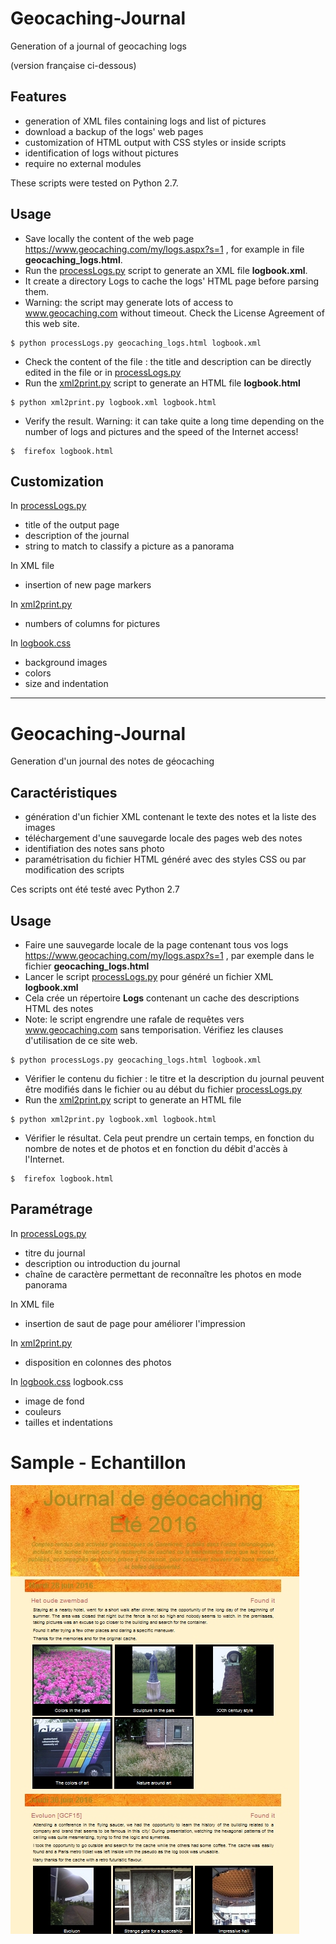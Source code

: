 # Geocaching-Journal
Generation of a journal of geocaching logs

(version française ci-dessous)

## Features

* generation of XML files containing logs and list of pictures
* download a backup of the logs' web pages
* customization of HTML output with CSS styles or inside scripts
* identification of logs without pictures
* require no external modules

These scripts were tested on Python 2.7.

## Usage

* Save locally the content of the web page https://www.geocaching.com/my/logs.aspx?s=1 , for example in file **geocaching_logs.html**.
* Run the [processLogs.py](processLogs.py) script to generate an XML file **logbook.xml**.
* It create a directory Logs to cache the logs' HTML page before parsing them.
* Warning: the script may generate lots of access to www.geocaching.com without timeout. Check the License Agreement of this web site.

```
$ python processLogs.py geocaching_logs.html logbook.xml
```

* Check the content of the file : the title and description can be directly edited in the file or in [processLogs.py](processLogs.py) 
* Run the [xml2print.py](xml2print.py) script to generate an HTML file **logbook.html**

```
$ python xml2print.py logbook.xml logbook.html
```

* Verify the result. Warning: it can take quite a long time depending on the number of logs and pictures and the speed of the Internet access!

```
$  firefox logbook.html
```


## Customization

In [processLogs.py](processLogs.py)

* title of the output page
* description of the journal
* string to match to classify a picture as a panorama

In XML file

* insertion of new page markers <page/>

In [xml2print.py](xml2print.py) 

* numbers of columns for pictures

In [logbook.css](logbook.css)

* background images
* colors
* size and indentation

<hr/>

# Geocaching-Journal
Generation d'un journal des notes de géocaching

## Caractéristiques

* génération d'un fichier XML  contenant le texte des notes et la liste des images
* téléchargement d'une sauvegarde locale des pages web des notes
* identifiation des notes sans photo
* paramétrisation du fichier HTML généré avec des styles CSS ou par modification des scripts

Ces scripts ont été testé avec Python 2.7

## Usage

* Faire une sauvegarde locale de la page contenant tous vos logs https://www.geocaching.com/my/logs.aspx?s=1 , par exemple dans le fichier **geocaching_logs.html**
* Lancer le script [processLogs.py](processLogs.py) pour généré un fichier XML **logbook.xml**
* Cela crée un répertoire **Logs** contenant un cache des descriptions HTML des notes
* Note: le script engrendre une rafale de requêtes vers www.geocaching.com sans temporisation. Vérifiez les clauses d'utilisation de ce site web.
```
$ python processLogs.py geocaching_logs.html logbook.xml
```

* Vérifier le contenu du fichier : le titre et la description du journal peuvent être modifiés dans le fichier ou au début du fichier [processLogs.py](processLogs.py)
* Run the [xml2print.py](xml2print.py)  script to generate an HTML file

```
$ python xml2print.py logbook.xml logbook.html
```

* Vérifier le résultat. Cela peut prendre un certain temps, en fonction du nombre de notes et de photos et en fonction du débit d'accès à l'Internet.

```
$  firefox logbook.html
```

## Paramétrage

In [processLogs.py](processLogs.py)

* titre du journal
* description ou introduction du journal
* chaîne de caractère permettant de reconnaître les photos en mode panorama

In XML file

* insertion de saut de page pour améliorer l'impression  <page/>

In [xml2print.py](xml2print.py) 

* disposition en colonnes des photos

In [logbook.css](logbook.css) logbook.css

* image de fond
* couleurs
* tailles et indentations

# Sample - Echantillon

![Example](https://raw.githubusercontent.com/GarenKreiz/Geocaching-Journal/master/logbook_example.jpg)
